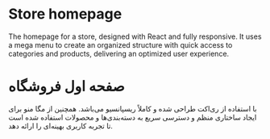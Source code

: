 # Store homepage

The homepage for a store, designed with React and fully responsive. It uses a mega menu to create an organized structure with quick access to categories and products, delivering an optimized user experience.




# صفحه اول فروشگاه

با استفاده از ری‌اکت طراحی شده و کاملاً ریسپانسیو می‌باشد. همچنین از مگا منو برای ایجاد ساختاری منظم و دسترسی سریع به دسته‌بندی‌ها و محصولات استفاده شده است تا تجربه کاربری بهینه‌ای را ارائه دهد.
